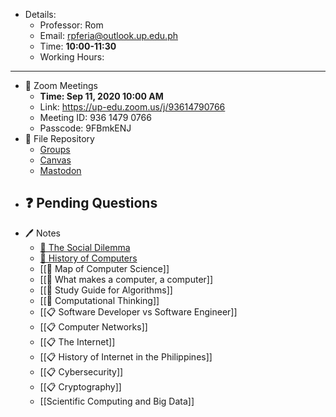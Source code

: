 - Details:
	- Professor: Rom
	- Email: rpferia@outlook.up.edu.ph 
	- Time: **10:00-11:30**
	- Working Hours:

---
- 🎥 Zoom Meetings
	- **Time: Sep 11, 2020 10:00 AM**
	- Link: https://up-edu.zoom.us/j/93614790766
	- Meeting ID: 936 1479 0766
	- Passcode: 9FBmkENJ
- 📂 File Repository
	- [Groups](https://groups.io/g/upcs10/message/2)
	- [Canvas](https://canvas.instructure.com/courses/2305133?invitation=3TIiTMzQTYyWvgKmB7FAsHqAz1vh6HhaffzxZebl)
	- [Mastodon](https://social.up.edu.ph/web/timelines/home)
- ❓ Pending Questions
	- 
- 🖊 Notes
	- [🌱 The Social Dilemma](%F0%9F%8C%B1%20The%20Social%20Dilemma.md)
	- [🌱 History of Computers](https://www.cs.cmu.edu/~fgandon/lecture/uk1999/history/)
	- [[🌱 Map of Computer Science]]
	- [[🌱 What makes a computer, a computer]]
	- [[🌱 Study Guide for Algorithms]]
	- [[🌱  Computational Thinking]]
	- [[📋 Software Developer vs Software Engineer]]
	- [[📋 Computer Networks]]
	- [[📋 The Internet]]
	- [[📋 History of Internet in the Philippines]]
	- [[📋 Cybersecurity]]
	- [[📋 Cryptography]]
	- [[Scientific Computing and Big Data]]

